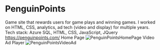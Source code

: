 # PenguinPoints
Game site that rewards users for game plays and winning games. I worked on HTML, CSS, analytics, ad tech (video and display) for multiple years. 
Tech stack: Azure SQL, HTML, CSS, JavaScript, JQuery
https://penguinpoints.com/
Home Page
![PenguinPointsHomePage](https://user-images.githubusercontent.com/25141715/115046834-eabd5080-9ea5-11eb-8023-e614dfbc8487.png)
Video Ad Player
![PenguinPointsVideoAd](https://user-images.githubusercontent.com/25141715/115626467-86e2bf80-a2cb-11eb-8d02-ac9da128fdcc.png)
